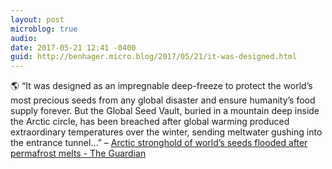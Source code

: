 ```yaml
---
layout: post
microblog: true
audio: 
date: 2017-05-21 12:41 -0400
guid: http://benhager.micro.blog/2017/05/21/it-was-designed.html
---
```

🌎 “It was designed as an impregnable deep-freeze to protect the world’s most precious seeds from any global disaster and ensure humanity’s food supply forever. But the Global Seed Vault, buried in a mountain deep inside the Arctic circle, has been breached after global warming produced extraordinary temperatures over the winter, sending meltwater gushing into the entrance tunnel…” – [Arctic stronghold of world’s seeds flooded after permafrost melts - The Guardian](https://www.theguardian.com/environment/2017/may/19/arctic-stronghold-of-worlds-seeds-flooded-after-permafrost-melts?CMP=twt_gu)
